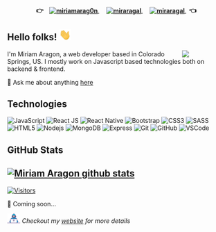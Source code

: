 <h4 align="center"> 
👉 &nbsp;&nbsp; 
<a href=https://www.linkedin.com/in/miriamarag0n/ target="blank"><img align="center" src=https://cdn.jsdelivr.net/npm/simple-icons@3.0.1/icons/linkedin.svg alt="miriamarag0n" height="30" width="30"/>
</a>
&nbsp;&nbsp;&nbsp;&nbsp;     
<a href=mailto:miraragal@gmail.com target="blank"><img align="center" src=https://cdn.jsdelivr.net/npm/simple-icons@3.0.1/icons/gmail.svg alt="miraragal"     height="30" width="30" />
</a>
&nbsp;&nbsp;&nbsp;&nbsp; 
<a href=https://img.shields.io/github/followers/Miraragal?label=follow&style=social target="blank"><img align="center" src=https://cdn.jsdelivr.net/npm/simple-icons@3.0.1/icons/github.svg alt="miraragal" height="30" width="30" />
</a>
&nbsp;&nbsp;👈 
</h4>


## Hello folks! <img src="https://github.com/Miraragal/-Miriam-README.md/blob/main/wave.gif" width="27px">
<img align="right" src="https://github.com/Miraragal/MiriamAragon/blob/main/octocat-anime.gif" width="100"/>

I'm Miriam Aragon, a web developer based in Colorado Springs, US.
I mostly work on Javascript based technologies both on backend & frontend.  

💬 Ask me about anything [here](https://github.com/Miraragal/Miraragal/issues)



## Technologies

  ![JavaScript](https://img.shields.io/badge/-JavaScript-black?style=flat-square&logo=javascript)
  ![React JS](https://img.shields.io/badge/-ReactJS-black?style=flat-square&logo=react)
  ![React Native](https://img.shields.io/badge/-ReactNative-black?style=flat-square&logo=react) 
  ![Bootstrap](https://img.shields.io/badge/-Bootstrap-563D7C?style=flat-square&logo=bootstrap)
  ![CSS3](https://img.shields.io/badge/-CSS3-1572B6?style=flat-square&logo=css3)
  ![SASS](https://img.shields.io/badge/-SASS-1572B6?style=flat-square&logo=sass)
  ![HTML5](https://img.shields.io/badge/-HTML5-E34F26?style=flat-square&logo=html5&logoColor=white)
  ![Nodejs](https://img.shields.io/badge/-NodeJS-black?style=flat-square&logo=Node.js)
  ![MongoDB](https://img.shields.io/badge/-MongoDB-black?style=flat-square&logo=mongodb)
  ![Express](https://img.shields.io/badge/-Express-black?style=flat-square&logo=express)
  ![Git](https://img.shields.io/badge/-Git-black?style=flat-square&logo=git)
  ![GitHub](https://img.shields.io/badge/-GitHub-181717?style=flat-square&logo=github)
  ![VSCode](https://img.shields.io/badge/-VS_Code-007ACC?style=flat-square&logo=visual-studio-code)


## GitHub Stats

[![Miriam Aragon github stats](https://github-readme-stats.vercel.app/api?username=Miraragal&show_icons=true&theme=algolia&include_all_commits=true)](https://github.com/Miraragal/github-readme-stats)
---


[![Visitors](https://komarev.com/ghpvc/?username=Miraragal)](https://github.com/Miraragal)


🌱 Coming soon... 

<img src="https://raw.githubusercontent.com/adarshaacharya/adarshaacharya/master/assets/developer.gif" width="30px"> *Checkout my [website](http://) for more details*














